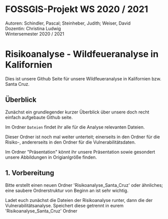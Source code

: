 # FOSSGIS-Projekt WS 2020 / 2021

Autoren: Schindler, Pascal; Steinheber, Judith; Weiser, David <br/>
Dozentin: Christina Ludwig <br/>
Wintersemester 2020 / 2021 <br/>


# Risikoanalyse - Wildfeueranalyse in Kalifornien <br/>


Dies ist unsere Github Seite für unsere Wildfeueranalyse in Kalifornien bzw. Santa Cruz.


## Überblick

Zunächst ein grundlegender kurzer Überblick über unsere doch recht einfach aufgebaute Github seite. <br/>

Im Ordner `Dateien` findet ihr alle für die Analyse relevanten Dateien. <br/>

Dieser Ordner ist noch mal weiter unterteit; einerseits in den Ordner für die Risiko-, andererseits in den Ordner für die Vulnerabilitätsdaten.

Im Ordner "Präsentation" könnt ihr unsere Präsentation sowie gesondert unsere Abbildungen in Origianlgröße finden.

## 1. Vorbereitung

Bitte erstellt einen neuen Ordner 'Risikoanalyse_Santa_Cruz' oder ähnliches; eine saubere Ordnerstruktur von Beginn an ist sehr wichtig.

Ladet euch zunächst die Dateien der Risikoanalyse runter, dann die der Vulnerabilitätsanalyse. Speichert diese getrennt in eurem 'Risikoanalyse_Santa_Cruz' Ordner


